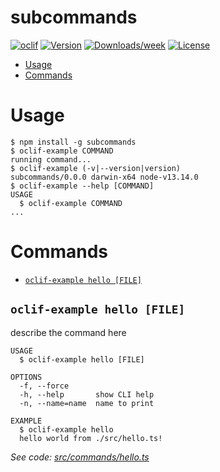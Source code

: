 subcommands
===========



[![oclif](https://img.shields.io/badge/cli-oclif-brightgreen.svg)](https://oclif.io)
[![Version](https://img.shields.io/npm/v/subcommands.svg)](https://npmjs.org/package/subcommands)
[![Downloads/week](https://img.shields.io/npm/dw/subcommands.svg)](https://npmjs.org/package/subcommands)
[![License](https://img.shields.io/npm/l/subcommands.svg)](https://github.com/korzio/subcommands/blob/master/package.json)

<!-- toc -->
* [Usage](#usage)
* [Commands](#commands)
<!-- tocstop -->
# Usage
<!-- usage -->
```sh-session
$ npm install -g subcommands
$ oclif-example COMMAND
running command...
$ oclif-example (-v|--version|version)
subcommands/0.0.0 darwin-x64 node-v13.14.0
$ oclif-example --help [COMMAND]
USAGE
  $ oclif-example COMMAND
...
```
<!-- usagestop -->
# Commands
<!-- commands -->
* [`oclif-example hello [FILE]`](#oclif-example-hello-file)

## `oclif-example hello [FILE]`

describe the command here

```
USAGE
  $ oclif-example hello [FILE]

OPTIONS
  -f, --force
  -h, --help       show CLI help
  -n, --name=name  name to print

EXAMPLE
  $ oclif-example hello
  hello world from ./src/hello.ts!
```

_See code: [src/commands/hello.ts](https://github.com/korzio/subcommands/blob/v0.0.0/src/commands/hello.ts)_
<!-- commandsstop -->
